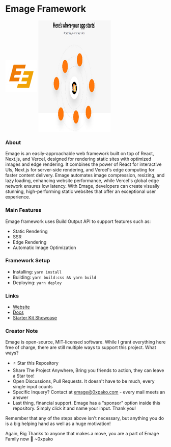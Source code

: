 # Emage Framework

<img align="center" src="https://raw.githubusercontent.com/0xpako/Emage/main/public/favicon256.png" alt="emage logo" height="100" width="100" />
<img align="center" src="https://raw.githubusercontent.com/0xpako/Emage/main/public/ScreenshotEmage.jpg" alt="emage logo" height="350" width="227" />

### About

Emage is an easily-approachable web framework built on top of React, Next.js, and Vercel, designed for rendering static sites with optimized images and edge rendering. It combines the power of React for interactive UIs, Next.js for server-side rendering, and Vercel's edge computing for faster content delivery. Emage automates image compression, resizing, and lazy loading, enhancing website performance, while Vercel's global edge network ensures low latency. With Emage, developers can create visually stunning, high-performing static websites that offer an exceptional user experience.

### Main Features

Emage framework uses Build Output API to support features such as:

- Static Rendering
- SSR
- Edge Rendering 
- Automatic Image Optimization

### Framework Setup

- Installing: `yarn install`
- Building: `yarn build:css && yarn build` 
- Deploying: `yarn deploy` 

### Links

- [Website](https://emage.0xpako.com/)
- [Docs](https://github.com/0xpako/Emage)
- [Starter Kit Showcase](https://emage-beta.vercel.app/)

### Creator Note

Emage is open-source, MIT-licensed software. While I grant everything here free of charge, there are still multiple ways to support this project. What ways?

- ⭐ Star this Repository
- Share The Project Anywhere, Bring you friends to action, they can leave a Star too!
- Open Discussions, Pull Requests. It doesn't have to be much, every single input counts
- Specific Inquery? Contact at emage@0xpako.com - every mail meets an answer
- Last thing, financial support. Emage has a "sponsor" option inside this repository. Simply click it and name your input. Thank you!

Remember that any of the steps above isn't necessary, but anything you do is a big helping hand as well as a huge motivation!

Again, Big Thanks to anyone that makes a move, you are a part of Emage Family now 🧡
~0xpako
